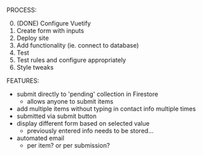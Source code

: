 PROCESS:

0. (DONE) Configure Vuetify
1. Create form with inputs
2. Deploy site
3. Add functionality (ie. connect to database)
4. Test
5. Test rules and configure appropriately
6. Style tweaks


FEATURES:
- submit directly to 'pending' collection in Firestore
    -  allows anyone to submit items
- add multiple items without typing in contact info multiple times
- submitted via submit button
- display different form based on selected value
    - previously entered info needs to be stored...
- automated email
    - per item? or per submission?